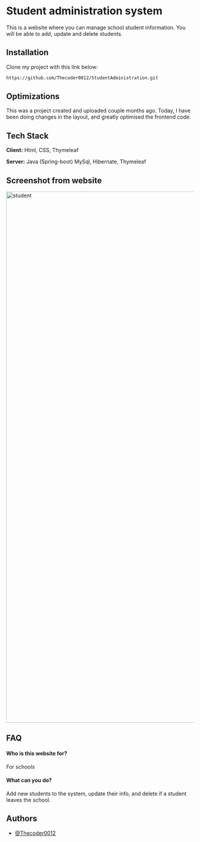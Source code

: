 
# Student administration system

This is a website where you can manage school student information. You will be able to add, update and delete students.





## Installation

Clone my project with this link below:

```bash
https://github.com/Thecoder0012/StudentAdministration.git
```
## Optimizations

This was a project created and uploaded couple months ago. Today, I have been doing changes in the layout, and greatly optimised the frontend code.

## Tech Stack

**Client:** Html, CSS, Thymeleaf

**Server:** Java (Spring-boot) MySql, Hibernate, Thymeleaf

   
   ## Screenshot from website
   <img width="1426" alt="student" src="https://user-images.githubusercontent.com/92215742/163650808-321094e7-942e-4e27-b655-f94c49627139.png"> 




## FAQ

#### Who is this website for?

For schools

#### What can you do?

Add new students to the system, update their info, and delete if a student leaves the school.

## Authors

- [@Thecoder0012](https://github.com/Thecoder0012)
